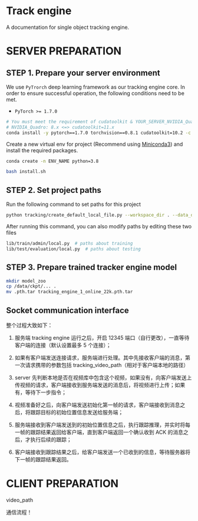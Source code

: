 # Track engine

A documentation for single object tracking engine.

# SERVER PREPARATION

## STEP 1. Prepare your server environment

We use `PyTrorch` deep learning framework as our tracking engine core.
In order to ensure successful operation, the following conditions need to be met.

-   `PyTorch >= 1.7.0`

```bash
# You must meet the requirement of cudatoolkit & YOUR_SERVER_NVIDIA_Quadro (https://developer.nvidia.com/cuda-gpus#compute)
# NVIDIA_Quadro: 8.x <=> cudatoolkit=11.x
conda install -y pytorch==1.7.0 torchvision==0.8.1 cudatoolkit=10.2 -c pytorch
```

Create a new virtual env for project (Recommend using [Miniconda3](https://docs.conda.io/en/latest/miniconda.html)) and install the required packages.

```bash
conda create -n ENV_NAME python=3.8

bash install.sh
```

## STEP 2. Set project paths

Run the following command to set paths for this project

```bash
python tracking/create_default_local_file.py --workspace_dir . --data_dir ./data --save_dir .
```

After running this command, you can also modify paths by editing these two files

```bash
lib/train/admin/local.py  # paths about training
lib/test/evaluation/local.py  # paths about testing
```

## STEP 3. Prepare trained tracker engine model

```bash
mkdir model_zoo
cp /data/ckpt/... .
mv .pth.tar tracking_engine_1_online_22k.pth.tar
```

## Socket communication interface

整个过程大致如下：

1. 服务端 tracking engine 运行之后，开启 12345 端口（自行更改），一直等待客户端的连接（默认设置最多 5 个连接）；

2. 如果有客户端发送连接请求，服务端进行处理。其中先接收客户端的消息，第一次请求携带的参数包括 tracking_video_path（相对于客户端本地的路径）

3. server 先判断本地是否在视频库中包含这个视频，如果没有，向客户端发送上传视频的请求，客户端接收到服务端发送的消息后，将视频进行上传；如果有，等待下一步指令；

4. 视频准备好之后，向客户端发送初始化第一帧的请求，客户端接收到消息之后，将跟踪目标的初始位置信息发送给服务端；

5. 服务端接收到客户端发送到的初始位置信息之后，执行跟踪推理，并实时将每一帧的跟踪结果返回给客户端，直到客户端返回一个确认收到 ACK 的消息之后，才执行后续的跟踪；

6. 客户端接收到跟踪结果之后，给客户端发送一个已收到的信息，等待服务器将下一帧的跟踪结果返回。

# CLIENT PREPARATION

video_path

通信流程！

